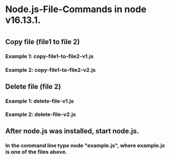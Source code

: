 # Node.js-File-Commands in node v16.13.1.
#
## Copy file (file1 to file 2)
### Example 1: copy-file1-to-file2-v1.js
### Example 2: copy-file1-to-file2-v2.js
##
## Delete file (file 2)
### Example 1: delete-file-v1.js
### Example 2: delete-file-v2.js
##
## After node.js was installed, start node.js.
### In the command line type node "example.js", where example.js is one of the files above.
